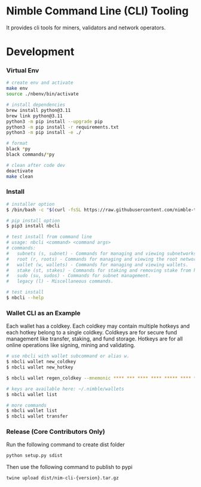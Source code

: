 # Nimble Command Line (CLI) Tooling

It provides cli tools for miners, validators and network operators.

# Development

### Virtual Env

```bash
# create env and activate
make env
source ./nbenv/bin/activate

# install dependencies
brew install python@3.11
brew link python@3.11
python3 -m pip install --upgrade pip
python3 -m pip install -r requirements.txt
python3 -m pip install -e ./

# format
black *py
black commands/*py

# clean after code dev
deactivate
make clean
```
### Install

```bash
# installer option
$ /bin/bash -c "$(curl -fsSL https://raw.githubusercontent.com/nimble-technology/nimble-cli/main/scripts/install.sh)"

# pip install option
$ pip3 install nbcli

# test install from command line
# usage: nbcli <command> <command args>
# commands:
#   subnets (s, subnet) - Commands for managing and viewing subnetworks.
#   root (r, roots) - Commands for managing and viewing the root network.
#   wallet (w, wallets) - Commands for managing and viewing wallets.
#   stake (st, stakes) - Commands for staking and removing stake from hotkey accounts.
#   sudo (su, sudos) - Commands for subnet management.
#   legacy (l) - Miscellaneous commands.

# test install
$ nbcli --help
```

### Wallet CLI as an Example

Each wallet has a coldkey. Each coldkey may contain multiple hotkeys and each hotkey belong to a single coldkey. Coldkeys are for secure fund management like transfer, staking, and fund storage. Hotkeys are for all online operations like signing, mining and validating.

```bash
# use nbcli with wallet subcommand or alias w.
$ nbcli wallet new_coldkey
$ nbcli wallet new_hotkey

$ nbcli wallet regen_coldkey --mnemonic **** *** **** **** ***** **** *** **** **** **** ***** *****

# keys are available here: ~/.nimble/wallets
$ nbcli wallet list

# more commands
$ nbcli wallet list
$ nbcli wallet transfer
```

### Release (Core Contributors Only)

Run the following command to create dist folder
```bash
python setup.py sdist
```

Then use the following command to publish to pypi
```bash
twine upload dist/nim-cli-{version}.tar.gz
```

